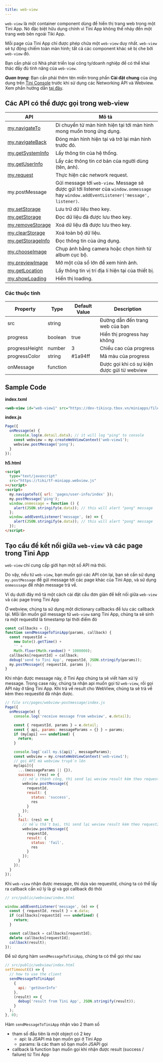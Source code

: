 ```yaml
---
title: web-view
---
```


`web-view` là một container component dùng để hiển thị trang web trong một Tini App. Nó đặc biệt hữu dụng chính vì Tini App không thể nhảy đến một trang web bên ngoài Tiki App.

Mỗi page của Tini App chỉ được phép chứa một `web-view` duy nhất. `web-view` sẽ tự động chiếm toàn màn hình; tất cả các component khác sẽ bị che bởi `web-view` đó.

Bạn cần phải có Nhà phát triển loại công ty/doanh nghiệp để có thể khai thác đầy đủ tính năng của `web-view`.

**_Quan trọng_**: Bạn cần phải thêm tên miền trong phần **Cài đặt chung** của ứng dụng trên [Tini Console](https://developer.tiki.vn/apps) trước khi sử dụng các Networking API và Webview. Xem phần hướng dẫn [tại đây](/docs/development/tini-console/whitelist-domains).

## Các API có thể được gọi trong web-view

| API                                                     | Mô tả                                                                                                                                   |
| ------------------------------------------------------- | --------------------------------------------------------------------------------------------------------------------------------------- |
| [my.navigateTo](/docs/api/ui/route/navigate-to)         | Di chuyển từ màn hình hiện tại tới màn hình mong muốn trong ứng dụng.                                                                   |
| [my.navigateBack](/docs/api/ui/route/navigate-back)     | Đóng màn hình hiện tại và trở lại màn hình trước đó.                                                                                    |
| [my.getSystemInfo](/docs/api/device/get-system-info)    | Lấy thông tin của hệ thống.                                                                                                             |
| [my.getUserInfo](/docs/api/open/get-user-info)          | Lấy các thông tin cơ bản của người dùng (tên, ảnh).                                                                                     |
| [my.request](/docs/api/network/request)                 | Thực hiện các network request.                                                                                                          |
| my.postMessage                                          | Gửi message tới `web-view`. Message sẽ được gửi tới listener của `window.onmessage` hay `window.addEventListener('message', listener)`. |
| [my.setStorage](/docs/api/storage/set-storage)          | Lưu trữ dữ liệu theo key.                                                                                                               |
| [my.getStorage](/docs/api/storage/get-storage)          | Đọc dữ liệu đã được lưu theo key.                                                                                                       |
| [my.removeStorage](/docs/api/storage/remove-storage)    | Xoá dữ liệu đã được lưu theo key.                                                                                                       |
| [my.clearStorage](/docs/api/storage/clear-storage)      | Xoá toàn bộ dữ liệu.                                                                                                                    |
| [my.getStorageInfo](/docs/api/storage/get-storage-info) | Đọc thông tin của ứng dụng.                                                                                                             |
| [my.chooseImage](/docs/api/media/image/choose-image)    | Chụp ảnh bằng camera hoặc chọn hình từ album cục bộ.                                                                                    |
| [my.previewImage](/docs/api/media/image/preview-image)  | Mở một cửa sổ lớn để xem hình ảnh.                                                                                                      |
| [my.getLocation](/docs/api/geo/location/get-location)   | Lấy thông tin vị trí địa lí hiện tại của thiết bị.                                                                                      |
| [my.showLoading](/docs/api/ui/feedback/show-loading)    | Hiển thị loading.                                                                                                                       |

### Các thuộc tính

| Property       | Type     | Default Value | Description                                 |
| -------------- | -------- | ------------- | ------------------------------------------- |
| src            | string   |               | Đường dẫn đến trang web của bạn             |
| progress       | boolean  | true          | Hiển thị progress hay không                 |
| progressHeight | number   | 3             | Chiều cao của progress                      |
| progressColor  | string   | #1a94ff       | Mã màu của progress                         |
| onMessage      | function |               | Được gọi khi có sự kiện được gửi từ webview |

## Sample Code

**index.txml**

```xml
<web-view id="web-view1" src="https://dev-tikiscp.tbox.vn/miniapps/files/h5.html" onMessage="onMessage" />
```

**index.js**

```js
Page({
  onMessage(e) {
    console.log(e.detail.data); // it will log "ping" to console
    const webview = my.createWebViewContext('web-view1');
    webview.postMessage('pong');
  }
});
```

**h5.html**

```html
<script
  type="text/javascript"
  src="https://tiki/tf-miniapp.webview.js"
></script>
<script>
  my.navigateTo({ url: 'pages/user-info/index' });
  my.postMessage('ping');
  window.onmessage = function () {
    alert(JSON.stringify(e.data)); // this will alert "pong" message
  };
  window.addEventListener('message', (e) => {
    alert(JSON.stringify(e.data)); // this will alert "pong" message
  });
</script>
```

## Tạo cầu để kết nối giữa `web-view` và các page trong Tini App

`web-view` chỉ cung cấp giới hạn một số API mà thôi.

Do vậy, nếu từ `web-view`, bạn muốn gọi các API còn lại, bạn sẽ cần sử dụng `my.postMessage` để gửi message tới các page khác của Tini App, và sử dụng `onmesssage` để nhận message trả về.

Ví dụ dưới đây mô tả một cách cài đặt cầu đơn giản để kết nối giữa `web-view` và các page trong Tini App

Ở webview, chúng ta sử dụng một dictionary callbacks để lưu các callback lại.
Mỗi lần muốn gửi message từ `web-view` sang Tini App, chúng ta sẽ sinh ra một requestId là timestamp tại thời điểm đó

```js
const callbacks = {};
function sendMessageToTiniApp(params, callback) {
  const requestId =
    new Date().getTime() +
    '' +
    Math.floor(Math.random() * 1000000);
  callbacks[requestId] = callback;
  debug('send to Tini App', requestId, JSON.stringify(params));
  my.postMessage({ requestId, params });
}
```

Khi nhận được message này, ở Tini App chúng ta sẽ viết hàm xử lý message.
Trong case này, chúng ta nhận api muốn gọi từ `web-view`, rồi gọi API này ở tầng Tini App.
Khi trả về result cho WebView, chúng ta sẽ trả về kèm theo requestId đã nhận được.

```js
// file src/pages/webview-postmessage/index.js
Page({
  onMessage(e) {
    console.log('receive message from webview', e.detail);

    const { requestId, params } = e.detail;
    const { api, params: messageParams = {} } = params;
    if (my[api] === undefined) {
      return;
    }

    console.log(`call my.${api}`, messageParams);
    const webview = my.createWebViewContext('web-view1');
    // gọi API mà webview truyền lên
    my[api]({
      ...(messageParams || {}),
      success: (res) => {
        // nếu thành công, thì send lại weview result kèm theo requestId
        webview.postMessage({
          requestId,
          result: {
            status: 'success',
            res
          }
        });
      },
      fail: (res) => {
        // nếu thất bại, thì send lại weview result kèm theo requestId
        webview.postMessage({
          requestId,
          result: {
            status: 'fail',
            res
          }
        });
      }
    });
  }
});
```

Khi `web-view` nhận được message, thì dựa vào requestId, chúng ta có thể lấy ra callback cần xử lý là gì
và gọi callback đó thôi

```js
// src/public/webview/index.html

window.addEventListener('message', (e) => {
  const { requestId, result } = e.data;
  if (callbacks[requestId] === undefined) {
    return;
  }

  const callback = callbacks[requestId];
  delete callbacks[requestId];
  callback(result);
});
```

Để sử dụng hàm `sendMessageToTiniApp`, chúng ta có thể gọi như sau

```js
// src/public/webview/index.html
setTimeout(() => {
  // how to use the client
  sendMessageToTiniApp(
    {
      api: 'getUserInfo'
    },
    (result) => {
      debug('result from Tini App', JSON.stringify(result));
    }
  );
}, 0);
```

Hàm `sendMessageToTiniApp` nhận vào 2 tham số

- tham số đầu tiên là một object có 2 key
  - api: là JSAPI mà bạn muốn gọi ở Tini App
  - params: là các tham số bạn muốn JSAPI gọi
- callback là function bạn muốn gọi khi nhận được result (success / failure) từ Tini App
